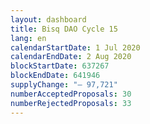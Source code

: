 ```yaml
---
layout: dashboard
title: Bisq DAO Cycle 15
lang: en
calendarStartDate: 1 Jul 2020
calendarEndDate: 2 Aug 2020
blockStartDate: 637267
blockEndDate: 641946
supplyChange: "— 97,721"
numberAcceptedProposals: 30
numberRejectedProposals: 33
---
```

